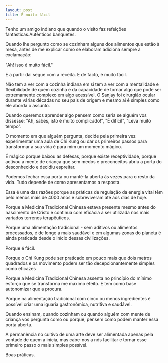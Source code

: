 ```yaml
---
layout: post
title: É muito fácil
--- 
```

Tenho um amigo indiano que quando o visito faz refeições fantásticas.Autênticos banquetes.

Quando lhe pergunto como se cozinham alguns dos alimentos que estão à mesa, antes de me explicar como se elaboram adiciona sempre a exclamação: 

"Ah! isso é muito fácil." 

E a partir dai segue com a receita. E de facto, é muito fácil.

Não tem a ver com a cozinha indiana em si tem a ver com a mentalidade e flexibilidade de quem cozinha e da capacidade de tornar algo que pode ser extremamente complexo em algo acessível. O Sanjay foi cirurgião ocular durante várias décadas no seu pais de origem e mesmo ai é simples como ele aborda o assunto.

Quando queremos aprender algo pensem como seria se alguém vos dissesse: "Ah, sabes, isto é muito complicado!", "É difícil", "Leva muito tempo".

O momento em que alguém pergunta, decide pela primeira vez experimentar uma aula de Chi Kung ou dar os primeiros passos para transformar a sua vida é para mim um momento mágico. 

É mágico porque baixou as defesas, porque existe receptividade, porque activou a mente de criança que sem medos e preconceitos abriu a porta do desconhecido e decidiu espreitar.
 
Podemos fechar essa porta ou mantê-la aberta às vezes para o resto da vida. Tudo depende de como apresentamos a resposta.

Essa é uma das razões porque as práticas de regulação da energia vital têm pelo menos mais de 4000 anos e sobreviveram até aos dias de hoje.

Porque a Medicina Tradicional Chinesa estava presente mesmo antes do nascimento de Cristo e continua com eficácia a ser utilizada nos mais variados terrenos terapêuticos.

Porque uma alimentação tradicional - sem aditivos ou alimentos processados, é de longe a mais saudável e em algumas zonas do planeta é ainda praticada desde o início dessas civilizações. 

Porque é fácil. 

Porque o Chi Kung pode ser praticado em pouco mais que dois metros quadrados e os movimento podem ser tão decepcionantemente simples como eficazes 

Porque a Medicina Tradicional Chinesa assenta no princípio do mínimo esforço que se transforma me máximo efeito. E tem como base autonomizar que a procura. 

Porque na alimentação tradicional com cinco ou menos ingredientes é possível criar uma iguaria gastronómica, nutritiva e saudável. 

Quando ensinam, quando cozinham ou quando alguém com mente de criança vos pergunta como ou porquê, pensem como podem manter essa porta aberta. 

A permanência no cultivo de uma arte deve ser alimentada apenas pela vontade de quem a inicia, mas cabe-nos a nós facilitar e tornar esse primeiro passo o mais simples possível. 

Boas práticas. 